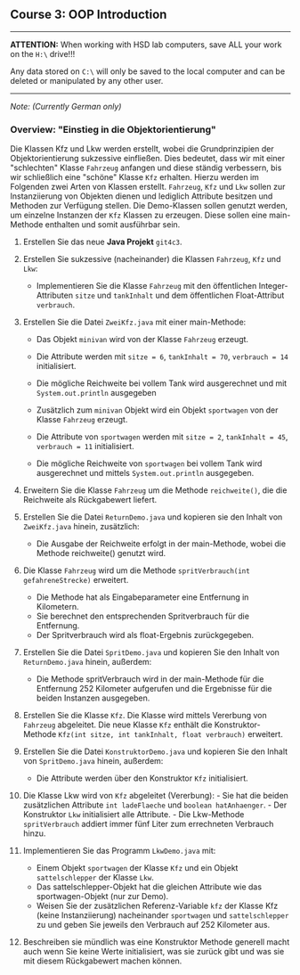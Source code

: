## Course 3: OOP Introduction
______

**ATTENTION:** When working with HSD lab computers, save ALL your work on the `H:\` drive!!!

Any data stored on `C:\` will only be saved to the local computer and can be deleted or manipulated by any other user. 
______


*Note: (Currently German only)*

### Overview: "Einstieg in die Objektorientierung"
Die Klassen Kfz und Lkw werden erstellt, wobei die
Grundprinzipien der Objektorientierung sukzessive einfließen. Dies bedeutet, dass wir mit
einer "schlechten" Klasse `Fahrzeug` anfangen und diese ständig verbessern, bis wir schließlich
eine "schöne" Klasse `Kfz` erhalten.
Hierzu werden im Folgenden zwei Arten von Klassen erstellt. `Fahrzeug`, `Kfz` und `Lkw` sollen zur
Instanziierung von Objekten dienen und lediglich Attribute besitzen und Methoden zur
Verfügung stellen.
Die Demo-Klassen sollen genutzt werden, um einzelne Instanzen der `Kfz` Klassen zu
erzeugen. Diese sollen eine main-Methode enthalten und somit ausführbar sein.

1. Erstellen Sie das neue **Java Projekt** `git4c3`.

2. Erstellen Sie sukzessive (nacheinander) die Klassen `Fahrzeug`, `Kfz` und `Lkw`:
   - Implementieren Sie die Klasse `Fahrzeug` mit den öffentlichen Integer-Attributen
   `sitze` und `tankInhalt` und dem öffentlichen Float-Attribut `verbrauch`.   
   
3. Erstellen Sie die Datei `ZweiKfz.java` mit einer main-Methode:
   - Das Objekt `minivan` wird von der Klasse `Fahrzeug` erzeugt.
   - Die Attribute werden mit `sitze = 6`, `tankInhalt = 70`, `verbrauch = 14` initialisiert.
   - Die mögliche Reichweite bei vollem Tank wird ausgerechnet und mit
   `System.out.println` ausgegeben

   - Zusätzlich zum `minivan` Objekt wird ein Objekt `sportwagen` von der Klasse `Fahrzeug` erzeugt.
   - Die Attribute von `sportwagen` werden mit `sitze = 2`, `tankInhalt = 45`, `verbrauch = 11` initialisiert.
   - Die mögliche Reichweite von `sportwagen` bei vollem Tank wird ausgerechnet und mittels `System.out.println` ausgegeben.

4. Erweitern Sie die Klasse `Fahrzeug` um die Methode `reichweite()`, die die Reichweite als Rückgabewert liefert.

5. Erstellen Sie die Datei `ReturnDemo.java` und kopieren sie den Inhalt von `ZweiKfz.java` hinein, zusätzlich:
   - Die Ausgabe der Reichweite erfolgt in der main-Methode, wobei die Methode
   reichweite() genutzt wird.

6. Die Klasse `Fahrzeug` wird um die Methode `spritVerbrauch(int gefahreneStrecke)` erweitert.
   - Die Methode hat als Eingabeparameter eine Entfernung in Kilometern.
   - Sie berechnet den entsprechenden Spritverbrauch für die Entfernung.
   - Der Spritverbrauch wird als float-Ergebnis zurückgegeben.

7. Erstellen Sie die Datei `SpritDemo.java` und kopieren Sie den Inhalt von `ReturnDemo.java` hinein, außerdem:
   - Die Methode spritVerbrauch wird in der main-Methode für die Entfernung 252 Kilometer aufgerufen und die Ergebnisse für die beiden Instanzen ausgegeben.

8.  Erstellen Sie die Klasse `Kfz`. Die Klasse wird mittels Vererbung von `Fahrzeug` abgeleitet. Die neue Klasse `Kfz` enthält die Konstruktor-Methode `Kfz(int sitze, int tankInhalt, float verbrauch)` erweitert. 

9. Erstellen Sie die Datei `KonstruktorDemo.java` und kopieren Sie den Inhalt von `SpritDemo.java` hinein, außerdem:
    - Die Attribute werden über den Konstruktor `Kfz` initialisiert.

10.  Die Klasse Lkw wird von `Kfz` abgeleitet (Vererbung):
    - Sie hat die beiden zusätzlichen Attribute `int ladeFlaeche` und `boolean hatAnhaenger`.
    - Der Konstruktor `Lkw` initialisiert alle Attribute.
    - Die Lkw-Methode `spritVerbrauch` addiert immer fünf Liter zum errechneten Verbrauch hinzu.

11. Implementieren Sie das Programm `LkwDemo.java` mit:
    - Einem Objekt `sportwagen` der Klasse `Kfz` und ein Objekt `sattelschlepper` der Klasse
    `Lkw`.
    - Das sattelschlepper-Objekt hat die gleichen Attribute wie das sportwagen-Objekt (nur
    zur Demo).
    - Weisen Sie der zusätzlichen Referenz-Variable `kfz` der Klasse Kfz (keine Instanziierung)
    nacheinander `sportwagen` und `sattelschlepper` zu und geben Sie jeweils den Verbrauch auf 252 Kilometer aus.

12. Beschreiben sie mündlich was eine Konstruktor Methode generell macht auch wenn Sie keine Werte initialisiert, was sie zurück gibt und was sie mit diesem Rückgabewert machen können.
